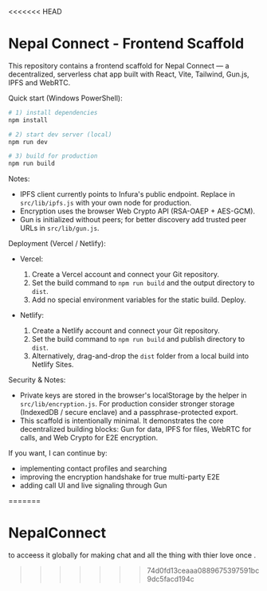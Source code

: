 <<<<<<< HEAD
# Nepal Connect - Frontend Scaffold

This repository contains a frontend scaffold for Nepal Connect — a decentralized, serverless chat app built with React, Vite, Tailwind, Gun.js, IPFS and WebRTC.

Quick start (Windows PowerShell):

```powershell
# 1) install dependencies
npm install

# 2) start dev server (local)
npm run dev

# 3) build for production
npm run build
```

Notes:
- IPFS client currently points to Infura's public endpoint. Replace in `src/lib/ipfs.js` with your own node for production.
- Encryption uses the browser Web Crypto API (RSA-OAEP + AES-GCM).
- Gun is initialized without peers; for better discovery add trusted peer URLs in `src/lib/gun.js`.

Deployment (Vercel / Netlify):

- Vercel:
	1. Create a Vercel account and connect your Git repository.
	2. Set the build command to `npm run build` and the output directory to `dist`.
	3. Add no special environment variables for the static build. Deploy.

- Netlify:
	1. Create a Netlify account and connect your Git repository.
	2. Set the build command to `npm run build` and publish directory to `dist`.
	3. Alternatively, drag-and-drop the `dist` folder from a local build into Netlify Sites.

Security & Notes:
- Private keys are stored in the browser's localStorage by the helper in `src/lib/encryption.js`. For production consider stronger storage (IndexedDB / secure enclave) and a passphrase-protected export.
- This scaffold is intentionally minimal. It demonstrates the core decentralized building blocks: Gun for data, IPFS for files, WebRTC for calls, and Web Crypto for E2E encryption.

If you want, I can continue by:
- implementing contact profiles and searching
- improving the encryption handshake for true multi-party E2E
- adding call UI and live signaling through Gun


=======
# NepalConnect
to acceess it globally for making chat and all the thing with thier love once .
>>>>>>> 74d0fd13ceaaa0889675397591bc9dc5facd194c
